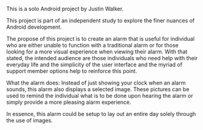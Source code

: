 This is a solo Android project by Justin Walker.

This project is part of an independent study to explore the finer nuances of Android development.


The propose of this project is to create an alarm that is useful for individual who are either unable to function with a traditional alarm or for those looking for a more visual experience when viewing their alarm. With that stated, the intended audience are those individuals who need help with their everyday life and the simplicity of the user interface and the myriad of support member options help to reinforce this point.

What the alarm does: Instead of just showing your clock when an alarm sounds, this alarm also displays a selected image. These pictures can be used to remind the individual what is to be done upon hearing the alarm or simply provide a more pleasing alarm experience. 

In essence, this alarm could be setup to lay out an entire day solely through the use of images.